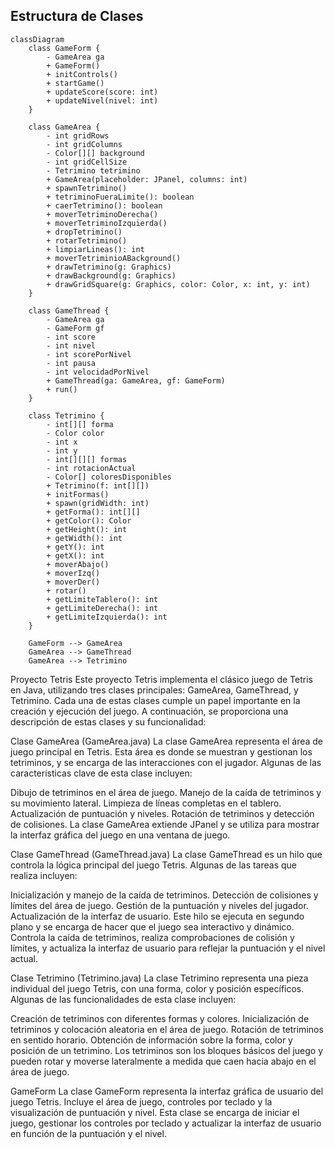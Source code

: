 ## Estructura de Clases

```mermaid
classDiagram
    class GameForm {
        - GameArea ga
        + GameForm()
        + initControls()
        + startGame()
        + updateScore(score: int)
        + updateNivel(nivel: int)
    }

    class GameArea {
        - int gridRows
        - int gridColumns
        - Color[][] background
        - int gridCellSize
        - Tetrimino tetrimino
        + GameArea(placeholder: JPanel, columns: int)
        + spawnTetrimino()
        + tetriminoFueraLimite(): boolean
        + caerTetrimino(): boolean
        + moverTetriminoDerecha()
        + moverTetriminoIzquierda()
        + dropTetrimino()
        + rotarTetrimino()
        + limpiarLineas(): int
        + moverTetriminioABackground()
        + drawTetrimino(g: Graphics)
        + drawBackground(g: Graphics)
        + drawGridSquare(g: Graphics, color: Color, x: int, y: int)
    }

    class GameThread {
        - GameArea ga
        - GameForm gf
        - int score
        - int nivel
        - int scorePorNivel
        - int pausa
        - int velocidadPorNivel
        + GameThread(ga: GameArea, gf: GameForm)
        + run()
    }

    class Tetrimino {
        - int[][] forma
        - Color color
        - int x
        - int y
        - int[][][] formas
        - int rotacionActual
        - Color[] coloresDisponibles
        + Tetrimino(f: int[][])
        + initFormas()
        + spawn(gridWidth: int)
        + getForma(): int[][]
        + getColor(): Color
        + getHeight(): int
        + getWidth(): int
        + getY(): int
        + getX(): int
        + moverAbajo()
        + moverIzq()
        + moverDer()
        + rotar()
        + getLimiteTablero(): int
        + getLimiteDerecha(): int
        + getLimiteIzquierda(): int
    }

    GameForm --> GameArea
    GameArea --> GameThread
    GameArea --> Tetrimino
```

Proyecto Tetris
Este proyecto Tetris implementa el clásico juego de Tetris en Java, utilizando tres clases principales: GameArea, GameThread, y Tetrimino. Cada una de estas clases cumple un papel importante en la creación y ejecución del juego. A continuación, se proporciona una descripción de estas clases y su funcionalidad:

Clase GameArea (GameArea.java)
La clase GameArea representa el área de juego principal en Tetris. Esta área es donde se muestran y gestionan los tetriminos, y se encarga de las interacciones con el jugador. Algunas de las características clave de esta clase incluyen:

Dibujo de tetriminos en el área de juego.
Manejo de la caída de tetriminos y su movimiento lateral.
Limpieza de líneas completas en el tablero.
Actualización de puntuación y niveles.
Rotación de tetriminos y detección de colisiones.
La clase GameArea extiende JPanel y se utiliza para mostrar la interfaz gráfica del juego en una ventana de juego.

Clase GameThread (GameThread.java)
La clase GameThread es un hilo que controla la lógica principal del juego Tetris. Algunas de las tareas que realiza incluyen:

Inicialización y manejo de la caída de tetriminos.
Detección de colisiones y límites del área de juego.
Gestión de la puntuación y niveles del jugador.
Actualización de la interfaz de usuario.
Este hilo se ejecuta en segundo plano y se encarga de hacer que el juego sea interactivo y dinámico. Controla la caída de tetriminos, realiza comprobaciones de colisión y límites, y actualiza la interfaz de usuario para reflejar la puntuación y el nivel actual.

Clase Tetrimino (Tetrimino.java)
La clase Tetrimino representa una pieza individual del juego Tetris, con una forma, color y posición específicos. Algunas de las funcionalidades de esta clase incluyen:

Creación de tetriminos con diferentes formas y colores.
Inicialización de tetriminos y colocación aleatoria en el área de juego.
Rotación de tetriminos en sentido horario.
Obtención de información sobre la forma, color y posición de un tetrimino.
Los tetriminos son los bloques básicos del juego y pueden rotar y moverse lateralmente a medida que caen hacia abajo en el área de juego.

GameForm
La clase GameForm representa la interfaz gráfica de usuario del juego Tetris. Incluye el área de juego, controles por teclado y la visualización de puntuación y nivel. Esta clase se encarga de iniciar el juego, gestionar los controles por teclado y actualizar la interfaz de usuario en función de la puntuación y el nivel.

